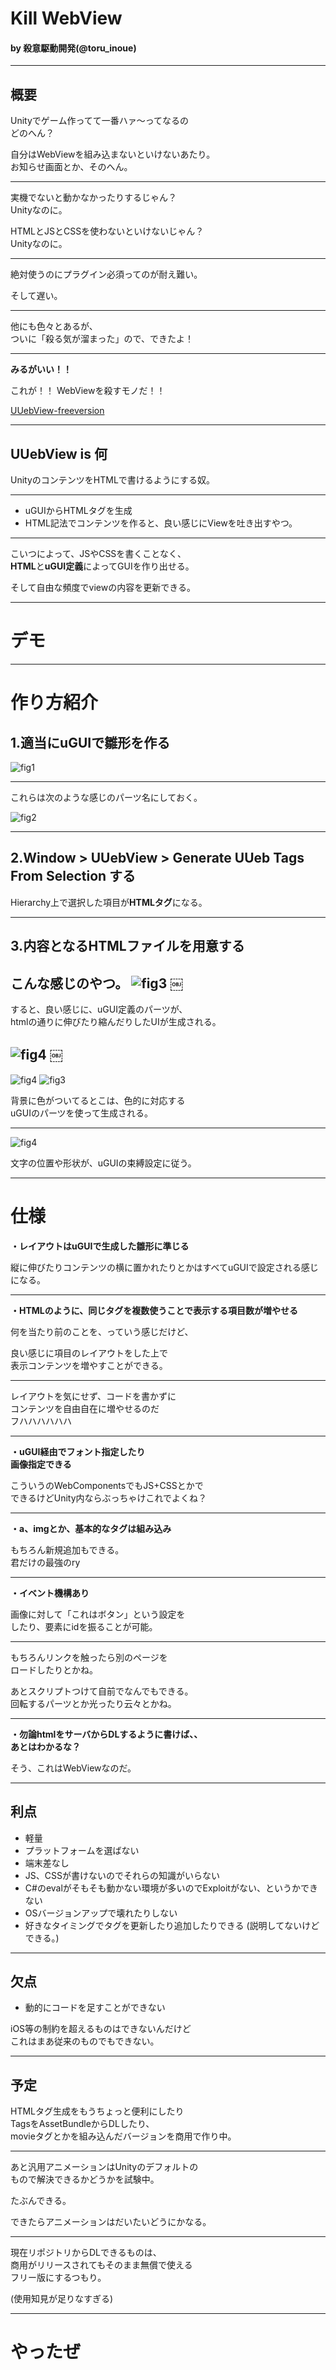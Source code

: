 
# Kill WebView

#### by 殺意駆動開発(@toru_inoue)
---

## 概要
Unityでゲーム作ってて一番ハァ〜ってなるの  
どのへん？

自分はWebViewを組み込まないといけないあたり。  
お知らせ画面とか、そのへん。

---

実機でないと動かなかったりするじゃん？  
Unityなのに。

	
HTMLとJSとCSSを使わないといけないじゃん？  
Unityなのに。

---

絶対使うのにプラグイン必須ってのが耐え難い。

そして遅い。


---

他にも色々とあるが、  
ついに「殺る気が溜まった」ので、できたよ！ 

---

**みるがいい！！**  

これが！！ WebViewを殺すモノだ！！

[UUebView-freeversion](https://github.com/sassembla/UUebView-freeversion)

---


## UUebView is 何
UnityのコンテンツをHTMLで書けるようにする奴。

---

* uGUIからHTMLタグを生成
* HTML記法でコンテンツを作ると、良い感じにViewを吐き出すやつ。

---

こいつによって、JSやCSSを書くことなく、  
**HTML**と**uGUI定義**によってGUIを作り出せる。  

そして自由な頻度でviewの内容を更新できる。

---
# デモ

---

# 作り方紹介
## 1.適当にuGUIで雛形を作る

![fig1](./doc/UUebView.png)

---

これらは次のような感じのパーツ名にしておく。

![fig2](./doc/UUebView2.png)

---

## 2.Window > UUebView > Generate UUeb Tags From Selection する

Hierarchy上で選択した項目が**HTMLタグ**になる。

---

## 3.内容となるHTMLファイルを用意する

こんな感じのやつ。
![fig3](./doc/UUebView3.png)
	￼
---

すると、良い感じに、uGUI定義のパーツが、  
htmlの通りに伸びたり縮んだりしたUIが生成される。

![fig4](./doc/UUebView4.png)
	￼
---
![fig4](./doc/UUebView4.png)
![fig3](./doc/UUebView3.png)

背景に色がついてるとこは、色的に対応する  
uGUIのパーツを使って生成される。

---

![fig4](./doc/UUebView4.png)

文字の位置や形状が、uGUIの束縛設定に従う。

---

# 仕様
**・レイアウトはuGUIで生成した雛形に準じる**  

縦に伸びたりコンテンツの横に置かれたりとかはすべてuGUIで設定される感じになる。

---
**・HTMLのように、同じタグを複数使うことで表示する項目数が増やせる**  

何を当たり前のことを、っていう感じだけど、  

良い感じに項目のレイアウトをした上で  
表示コンテンツを増やすことができる。

---

レイアウトを気にせず、コードを書かずに  
コンテンツを自由自在に増やせるのだ  
フハハハハハハ

---
**・uGUI経由でフォント指定したり  
画像指定できる**  

こういうのWebComponentsでもJS+CSSとかで  
できるけどUnity内ならぶっちゃけこれでよくね？

---

**・a、imgとか、基本的なタグは組み込み**  

もちろん新規追加もできる。  
君だけの最強のry

---

**・イベント機構あり**  

画像に対して「これはボタン」という設定を  
したり、要素にidを振ることが可能。

---

もちろんリンクを触ったら別のページを  
ロードしたりとかね。

あとスクリプトつけて自前でなんでもできる。  
回転するパーツとか光ったり云々とかね。

---

**・勿論htmlをサーバからDLするように書けば、、  
あとはわかるな？**  

そう、これはWebViewなのだ。

---

## 利点
* 軽量
* プラットフォームを選ばない
* 端末差なし
* JS、CSSが書けないのでそれらの知識がいらない
* C#のevalがそもそも動かない環境が多いのでExploitがない、というかできない
* OSバージョンアップで壊れたりしない
* 好きなタイミングでタグを更新したり追加したりできる
(説明してないけどできる。)

---

## 欠点
* 動的にコードを足すことができない

iOS等の制約を超えるものはできないんだけど  
これはまあ従来のものでもできない。

---

## 予定

HTMLタグ生成をもうちょっと便利にしたり  
TagsをAssetBundleからDLしたり、  
movieタグとかを組み込んだバージョンを商用で作り中。  

---

あと汎用アニメーションはUnityのデフォルトの  
もので解決できるかどうかを試験中。  

たぶんできる。  

できたらアニメーションはだいたいどうにかなる。

---

現在リポジトリからDLできるものは、  
商用がリリースされてもそのまま無償で使える  
フリー版にするつもり。

(使用知見が足りなすぎる)

---

# やったぜ

